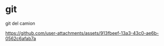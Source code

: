 # git
git del camion


https://github.com/user-attachments/assets/913fbeef-13a3-43c0-ae6b-0562c6afab7a

